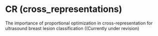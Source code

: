 # CR (cross_representations)
The importance of proportional optimization in cross-representation for ultrasound breast lesion classification ((Currently under revision)
